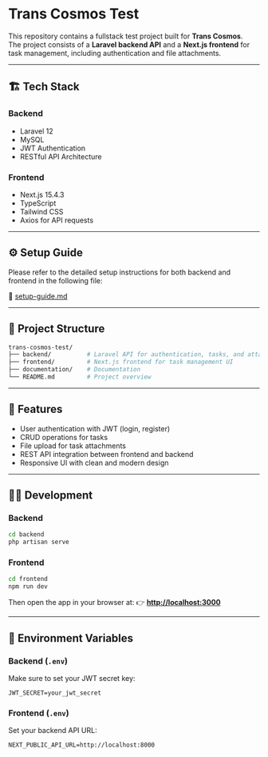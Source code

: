 # Trans Cosmos Test

This repository contains a fullstack test project built for **Trans Cosmos**.  
The project consists of a **Laravel backend API** and a **Next.js frontend** for task management, including authentication and file attachments.

---

## 🏗️ Tech Stack

### Backend

- Laravel 12
- MySQL
- JWT Authentication
- RESTful API Architecture

### Frontend

- Next.js 15.4.3
- TypeScript
- Tailwind CSS
- Axios for API requests

---

## ⚙️ Setup Guide

Please refer to the detailed setup instructions for both backend and frontend in the following file:

📄 [setup-guide.md](./documentation/setup-guide.md)

---

## 📁 Project Structure

```bash
trans-cosmos-test/
├── backend/          # Laravel API for authentication, tasks, and attachments
├── frontend/         # Next.js frontend for task management UI
├── documentation/    # Documentation
└── README.md         # Project overview
```

---

## 🚀 Features

- User authentication with JWT (login, register)
- CRUD operations for tasks
- File upload for task attachments
- REST API integration between frontend and backend
- Responsive UI with clean and modern design

---

## 🧑‍💻 Development

### Backend

```bash
cd backend
php artisan serve
```

### Frontend

```bash
cd frontend
npm run dev
```

Then open the app in your browser at:
👉 **[http://localhost:3000](http://localhost:3000)**

---

## 🪪 Environment Variables

### Backend (`.env`)

Make sure to set your JWT secret key:

```env
JWT_SECRET=your_jwt_secret
```

### Frontend (`.env`)

Set your backend API URL:

```env
NEXT_PUBLIC_API_URL=http://localhost:8000
```

